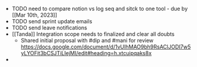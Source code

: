 - TODO  need to compare notion vs log seq and sitck to one tool - due by [[Mar 10th, 2023]]
- TODO  send sprint update emails
- TODO send leave notifications
- [[Tanda]] Integration scope needs to finalized and clear all doubts
	- Shared initial proposal with #dip and #mani for review https://docs.google.com/document/d/1vUIhMAO9bh9RsAClJODI7w5yLYOFit3bCSJTiLIejMI/edit#heading=h.xtcuipqaks8x
-